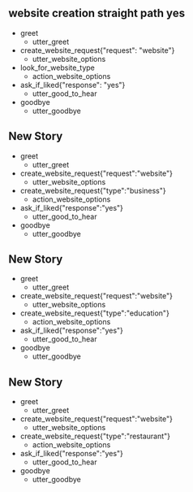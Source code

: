 ## website creation straight path yes
* greet
  - utter_greet
* create_website_request{"request": "website"}
  - utter_website_options
* look_for_website_type
  - action_website_options
* ask_if_liked{"response": "yes"}
  - utter_good_to_hear
* goodbye
  - utter_goodbye

<!-- ## story_business
* greet
    - utter_greet
* create_website_request{"type": "business", "request": "website"}
    - action_website_options
* goodbye
    - utter_goodbye

## story_education
* greet
    - utter_greet
* create_website_request{"type": "education", "request": "website"}
    - action_website_options
* goodbye
    - utter_goodbye

## story_restaurant
* greet
    - utter_greet
* create_website_request{"type": "restaurant", "request": "website"}
    - action_website_options
* goodbye
    - utter_goodbye




<!-- ## happy path
* greet
  - utter_greet
* mood_great
  - utter_happy

## sad path 1
* greet
  - utter_greet
* mood_unhappy
  - utter_cheer_up
  - utter_did_that_help
* affirm
  - utter_happy

## sad path 2
* greet
  - utter_greet
* mood_unhappy
  - utter_cheer_up
  - utter_did_that_help
* deny
  - utter_goodbye

## say goodbye
* goodbye
  - utter_goodbye
 -->
<!-- ## bot challenge
* bot_challenge
  - utter_iamabot
 -->

<!-- ## interactive_story_1
* greet
    - utter_greet
* create_website_request{"request": "website"}
    - utter_website_options
* goodbye{"type": "business"}
    - action_website_options
* goodbye
    - utter_goodbye

## interactive_story_1
* greet
    - utter_greet
* create_website_request{"request": "website"}
    - utter_website_options
* goodbye{"type": "business"}
    - action_website_options
* goodbye
    - utter_goodbye
* stop

## interactive_story_1
* greet
    - utter_greet
* create_website_request{"request": "website"}
    - utter_website_options
* goodbye{"type": "business"}
    - action_website_options
* goodbye
    - utter_goodbye -->

## New Story

* greet
    - utter_greet
* create_website_request{"request":"website"}
    - utter_website_options
* create_website_request{"type":"business"}
    - action_website_options
* ask_if_liked{"response":"yes"}
    - utter_good_to_hear
* goodbye
    - utter_goodbye

## New Story

* greet
    - utter_greet
* create_website_request{"request":"website"}
    - utter_website_options
* create_website_request{"type":"education"}
    - action_website_options
* ask_if_liked{"response":"yes"}
    - utter_good_to_hear
* goodbye
    - utter_goodbye

## New Story

* greet
    - utter_greet
* create_website_request{"request":"website"}
    - utter_website_options
* create_website_request{"type":"restaurant"}
    - action_website_options
* ask_if_liked{"response":"yes"}
    - utter_good_to_hear
* goodbye
    - utter_goodbye
